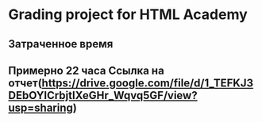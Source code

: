 # Grading project for HTML Academy

**Затраченное время**
---
Примерно 22 часа
Ссылка на отчет(https://drive.google.com/file/d/1_TEFKJ3DEbOYICrbjtIXeGHr_Wqvq5GF/view?usp=sharing)
---
